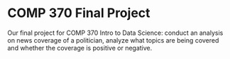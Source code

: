 # COMP 370 Final Project
Our final project for COMP 370 Intro to Data Science: conduct an analysis on news coverage of a politician, analyze what topics are being covered and whether the coverage is positive or negative.
